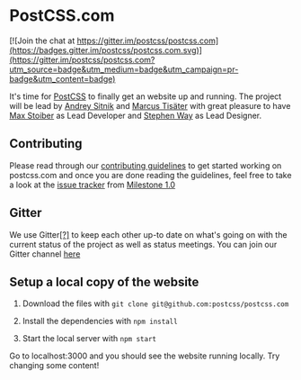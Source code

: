# PostCSS.com

[![Join the chat at https://gitter.im/postcss/postcss.com](https://badges.gitter.im/postcss/postcss.com.svg)](https://gitter.im/postcss/postcss.com?utm_source=badge&utm_medium=badge&utm_campaign=pr-badge&utm_content=badge)

It's time for [PostCSS](https://github.com/postcss/postcss) to finally get an website up and running. The project will be lead by [Andrey Sitnik](https://github.com/ai) and [Marcus Tisäter](https://github.com/marcustisater) with great pleasure to have [Max Stoiber](https://github.com/mxstbr) as Lead Developer and [Stephen Way](https://github.com/stephenway) as Lead Designer.

## Contributing

Please read through our [contributing guidelines](https://github.com/postcss/postcss.com/blob/master/CONTRIBUTING.md) to get started working on postcss.com and once you are done reading the guidelines, feel free to take a look at the [issue tracker](https://github.com/postcss/postcss.com/issues) from [Milestone 1.0](https://github.com/postcss/postcss.com/milestones/1.0)

## Gitter

We use Gitter[[?]](https://gitter.im) to keep each other up-to date on what's going on with the current status of the project as well as status meetings. You can join our Gitter channel [here](https://gitter.im/postcss/postcss.com)  


## Setup a local copy of the website

1. Download the files with `git clone git@github.com:postcss/postcss.com`

2. Install the dependencies with `npm install`

3. Start the local server with `npm start`

Go to localhost:3000 and you should see the website running locally. Try changing some content!
